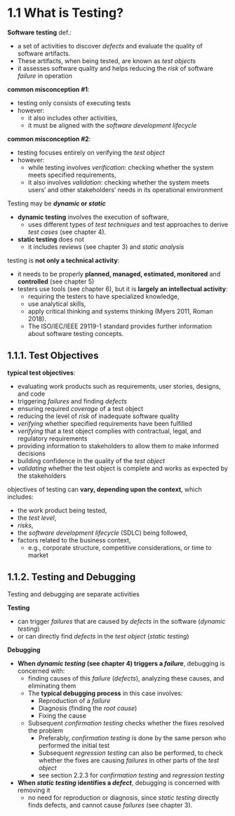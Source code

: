 # 1.1 What is Testing?

**Software testing** def.:
* a set of activities to discover *defects* and evaluate the quality of software artifacts.
* These artifacts, when being tested, are known as *test objects*
* it assesses software quality and helps reducing the *risk* of software *failure* in operation

**common misconception #1**:
* testing only consists of executing tests
* however:
  + it also includes other activities,
  + it must be aligned with the *software development lifecycle*

**common misconception #2**:
* testing focuses entirely on verifying the *test object*
* however:
  + while testing involves *verification*: checking whether the system meets specified requirements,
  + it also involves *validation*: checking whether the system meets users’ and other stakeholders’ needs in its operational environment

Testing may be ***dynamic* or *static***
* **dynamic testing** involves the execution of software,
  + uses different types of *test techniques* and test approaches to derive *test cases* (see chapter 4).
* **static testing** does not
  + it includes reviews (see chapter 3) and *static analysis*

testing is **not only a technical activity**:
* it needs to be properly **planned, managed, estimated, monitored** and **controlled** (see chapter 5)
* testers use tools (see chapter 6), but it is **largely an intellectual activity**:
  + requiring the testers to have specialized knowledge,
  + use analytical skills,
  + apply critical thinking and systems thinking (Myers 2011, Roman 2018).
  + The ISO/IEC/IEEE 29119-1 standard provides further information about software testing concepts.

## 1.1.1. Test Objectives

**typical test objectives**:
* evaluating work products such as requirements, user stories, designs, and code
* triggering *failures* and finding *defects*
* ensuring required *coverage* of a test object
* reducing the level of *risk* of inadequate software quality
* *verifying* whether specified requirements have been fulfilled
* *verifying* that a test object complies with contractual, legal, and regulatory requirements
* providing information to stakeholders to allow them to make informed decisions
* building confidence in the quality of the *test object*
* *validating* whether the test object is complete and works as expected by the stakeholders

objectives of testing can **vary, depending upon the context**, which includes:
* the work product being tested,
* the *test level*,
* *risks*,
* the *software development lifecycle* (SDLC) being followed,
* factors related to the business context,
  + e.g., corporate structure, competitive considerations, or time to market

## 1.1.2. Testing and Debugging

Testing and debugging are separate activities

**Testing**
* can trigger *failures* that are caused by *defects* in the software (*dynamic testing*)
* or can directly find *defects* in the *test object* (*static testing*)

**Debugging**
* **When *dynamic testing* (see chapter 4) triggers a *failure***, debugging is concerned with:
  + finding causes of this *failure* (*defects*), analyzing these causes, and eliminating them
  + The **typical debugging process** in this case involves:
    - Reproduction of a *failure*
    - Diagnosis (finding the *root cause*)
    - Fixing the cause
  + Subsequent *confirmation testing* checks whether the fixes resolved the problem
    - Preferably, *confirmation testing* is done by the same person who performed the initial test
    - Subsequent *regression testing* can also be performed, to check whether the fixes are causing *failures* in other parts of the *test object*
    - see section 2.2.3 for *confirmation testing* and *regression testing*
* **When *static testing* identifies a *defect***, debugging is concerned with removing it
  + no need for reproduction or diagnosis, since *static testing* directly finds defects, and cannot cause *failures* (see chapter 3).
